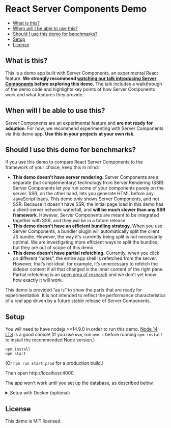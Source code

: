 # React Server Components Demo

* [What is this?](#what-is-this)
* [When will I be able to use this?](#when-will-i-be-able-to-use-this)
* [Should I use this demo for benchmarks?](#should-i-use-this-demo-for-benchmarks)
* [Setup](#setup)
* [License](#license)

## What is this?

This is a demo app built with Server Components, an experimental React feature. **We strongly recommend [watching our talk introducing Server Components](https://reactjs.org/server-components) before exploring this demo.** The talk includes a walkthrough of the demo code and highlights key points of how Server Components work and what features they provide.

## When will I be able to use this?

Server Components are an experimental feature and **are not ready for adoption**. For now, we recommend experimenting with Server Components via this demo app. **Use this in your projects at your own risk.**

## Should I use this demo for benchmarks?

If you use this demo to compare React Server Components to the framework of your choice, keep this in mind:

* **This demo doesn’t have server rendering.** Server Components are a separate (but complementary) technology from Server Rendering (SSR). Server Components let you run some of your components purely on the server. SSR, on the other hand, lets you generate HTML before any JavaScript loads. This demo *only* shows Server Components, and not SSR. Because it doesn't have SSR, the initial page load in this demo has a client-server network waterfall, and **will be much slower than any SSR framework**. However, Server Components are meant to be integrated together with SSR, and they *will* be in a future release.
* **This demo doesn’t have an efficient bundling strategy.** When you use Server Components, a bundler plugin will automatically split the client JS bundle. However, the way it's currently being split is not necessarily optimal. We are investigating more efficient ways to split the bundles, but they are out of scope of this demo.
* **This demo doesn’t have partial refetching.** Currently, when you click on different “notes”, the entire app shell is refetched from the server. However, that’s not ideal: for example, it’s unnecessary to refetch the sidebar content if all that changed is the inner content of the right pane. Partial refetching is an [open area of research](https://github.com/josephsavona/rfcs/blob/server-components/text/0000-server-components.md#open-areas-of-research) and we don’t yet know how exactly it will work.

This demo is provided “as is” to show the parts that are ready for experimentation. It is not intended to reflect the performance characteristics of a real app driven by a future stable release of Server Components.

## Setup

You will need to have nodejs >=14.9.0 in order to run this demo. [Node 14 LTS](https://nodejs.org/en/about/releases/) is a good choice! (If you use `nvm`, run `nvm i` before running `npm install` to install the recommended Node version.)

  ```
  npm install
  npm start
  ```

(Or `npm run start:prod` for a production build.)

Then open http://localhost:4000.

The app won't work until you set up the database, as described below.

<details>
  <summary>Setup with Docker (optional)</summary>
  <p>You can also start dev build of the app by using docker-compose.</p>
  <p>⚠️ This is <b>completely optional,</b> and is only for people who <i>prefer</i> Docker to global installs!</p>
  <p>If you prefer Docker, make sure you have docker and docker-compose installed then run:</p>
  <pre><code>docker-compose up</code></pre>
  <h4>Running seed script</h4>
  <p>1. Run containers in the detached mode</p>
  <pre><code>docker-compose up -d</code></pre>
  <p>2. Run seed script</p>
  <pre><code>docker-compose exec notes-app npm run seed</code></pre>
  <p>If you'd rather not use Docker, skip this section and continue below.</p>
</details>

## License
This demo is MIT licensed.
